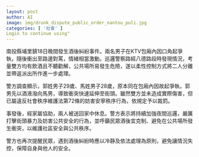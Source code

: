 ```yaml
---
layout: post
author: AI
image: img/drunk_dispute_public_order_nantou_puli.jpg
categories: [ '社會' ]
Login to continue using"
---
```

南投縣埔里鎮18日晚間發生酒後糾紛事件。兩名男子在KTV包廂內因口角起爭執，隨後衝出至路邊對罵，情緒相當激動。巡邏警察路經八德路段時發現情況，考量雙方均有飲酒且不聽勸解，公共場所易發生危險，遂以柔性控制方式將二人分離並帶返派出所作進一步處理。

警方調查顯示，郭姓男子29歲、馬姓男子28歲，原本同在包廂內因故起爭執，郭男先以酒液潑向馬男，導致衝突快速延伸至街頭。雖然雙方並未造成實際傷害，但已屬違反社會秩序維護法第72條的妨害安寧秩序行為，依規定予以裁罰。

事發後，經家屬協助，兩人被送回家中休息。警方表示將持續加強夜間巡邏，嚴厲打擊街頭暴力及妨害公共安全的行為，並呼籲民眾酒後宜克制、避免在公共場所發生衝突，以維護社區安全與公共秩序。

警方也再次提醒民眾，遇到酒後糾紛時應以冷静及依法處理為原則，避免讓情況失控，保障自身與他人的安全。